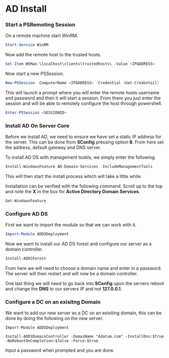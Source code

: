 # AD Install

### Start a PSRemoting Session

On a remote machine start WinRM.

```powershell
Start-Service WinRM
```

Now add the remote host to the trusted hosts.

```powershell
Set-Item WSMan:\localhost\clients\trustedhosts\ -Value <IPADDRESS>
```

Now start a new PSSession.

```powershell
New-PSSession -ComputerName <IPADDRESS> -Credential (Get-Credentail)
```

This will launch a prompt where you will enter the remote hosts username and password and then it will start a session. From there you just enter the session and will be able to remotely configure the host through powershell.

```powershell
Enter-PSSession <SESSIONID>
```

### Install AD On Server Core

Before we install AD, we need to ensure we have set a static IP address for the server. This can be done from **SConfig** pressing option **8**. From here set the address, default gateway and DNS server.

To install AD DS with management tookls, we simply enter the following.

```powershell
Install-WindowsFeature AD-Domain-Services -IncludeManagementTools
```

This will then start the install process which will take a little while.

Installation can be verified with the following command. Scroll up to the top and note the **X** in the box for **Active Directory Domain Services**.

```powershell
Get-WindowsFeature
```

### Configure AD DS

First we want to import the module so that we can work with it.

```powershell
Import-Module ADDSDeployment
```

Now we want to install our AD DS forest and configure our server as a domain controller.

```powershell
Install-ADDSForest
```

From here we will need to choose a domain name and enter in a password. The server will then restart and will now be a domain controller.

One last thing we will need to go back into **SConfig** upon the servers reboot and change the **DNS** to our servers IP and not **127.0.0.1**.

### Configure a DC on an exisitng Domain

We want to add our new server as a DC on an exisiting domain, this can be done by doing the following on the new server.

```posh
Import-Module ADDSDeployment
```

```posh
Install-ADDSDomainController -DomaiName "Adatum.com" -InstallDns:$true -NoRebootOnCompletion:$false -Force:$true 
```

Input a password when prompted and you are done.



